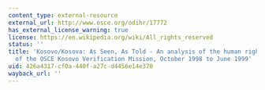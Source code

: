 ```yaml
---
content_type: external-resource
external_url: http://www.osce.org/odihr/17772
has_external_license_warning: true
license: https://en.wikipedia.org/wiki/All_rights_reserved
status: ''
title: 'Kosovo/Kosova: As Seen, As Told - An analysis of the human rights findings
  of the OSCE Kosovo Verification Mission, October 1998 to June 1999'
uid: 426a4317-cf0a-440f-a27c-d4456e14e370
wayback_url: ''
---
```

